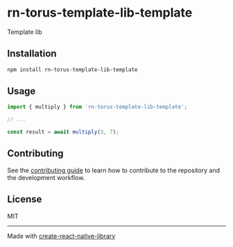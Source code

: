 # rn-torus-template-lib-template

Template lib

## Installation

```sh
npm install rn-torus-template-lib-template
```

## Usage


```js
import { multiply } from 'rn-torus-template-lib-template';

// ...

const result = await multiply(3, 7);
```


## Contributing

See the [contributing guide](CONTRIBUTING.md) to learn how to contribute to the repository and the development workflow.

## License

MIT

---

Made with [create-react-native-library](https://github.com/callstack/react-native-builder-bob)
